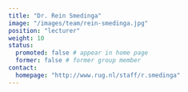 ```yaml
---
title: "Dr. Rein Smedinga"
image: "/images/team/rein-smedinga.jpg"
position: "lecturer"
weight: 10
status:
  promoted: false # appear in home page
  former: false # former group member
contact:
  homepage: "http://www.rug.nl/staff/r.smedinga"
---
```



